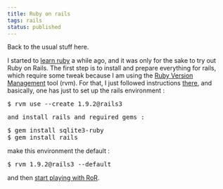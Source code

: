 ```yaml
---
title: Ruby on rails
tags: rails
status: published
---
```


Back to the usual stuff here.

I started to <a href="http://blog.geekingfrog.com/?p=64">learn ruby</a> a while ago, and it was only for the sake to try out Ruby on Rails. The first step is to install and prepare everything for rails, which require some tweak because I am using the <a href="https://rvm.beginrescueend.com/">Ruby Version Management</a> tool (rvm). For that, I just followed instructions <a href="http://amerine.net/2010/02/24/rvm-rails3-ruby-1-9-2-setup.html">there</a>, and basically, one has just to set up the rails environment :
<pre class="brush:shell">$ rvm use --create 1.9.2@rails3</pre>
<pre class="brush:shell">and install rails and reguired gems :</pre>
<pre class="brush:shell">$ gem install sqlite3-ruby
$ gem install rails</pre>
make this environment the default :
<pre class="brush:shell">$ rvm 1.9.2@rails3 --default</pre>
and then <a href="http://guides.rubyonrails.org/getting_started.html">start playing with RoR</a>.